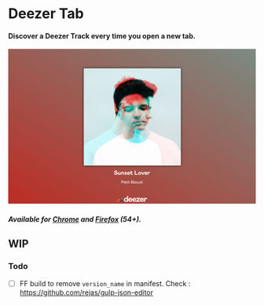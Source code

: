 # Deezer Tab
#### Discover a Deezer Track every time you open a new tab.
![Deezer Tab Preview](medias/screenshot-1.png)
##### Available for [Chrome](https://chrome.google.com/webstore/detail/deezer-tab/meiclleccmfmheoplgelombebilpndea) and [Firefox](https://addons.mozilla.org/fr/firefox/addon/deezer-tab/) (54+).
## WIP
### Todo
- [ ] FF build to remove `version_name` in manifest. Check : https://github.com/rejas/gulp-json-editor
